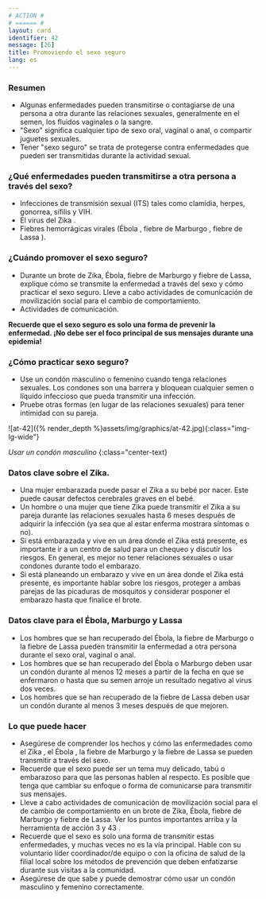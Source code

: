 ```yaml
---
# ACTION #
# ====== #
layout: card
identifier: 42
message: [26]
title: Promoviendo el sexo seguro
lang: es
---
```


### Resumen

- Algunas enfermedades pueden transmitirse o contagiarse de una persona a otra durante las relaciones sexuales, generalmente en el semen, los fluidos vaginales o la sangre.
- "Sexo" significa cualquier tipo de sexo oral, vaginal o anal, o compartir juguetes sexuales.
- Tener "sexo seguro" se trata de protegerse contra enfermedades que pueden ser transmitidas durante la actividad sexual.

### ¿Qué enfermedades pueden transmitirse a otra persona a través del sexo?

- Infecciones de transmisión sexual (ITS) tales como clamidia, herpes, gonorrea, sífilis y VIH.
- El virus del Zika <a class="crosslink" href="{% render_depth %}{% render_link disease|15 %}"><i class="fas fa-external-link-alt" aria-hidden="true"></i></a>.
- Fiebres hemorrágicas virales (Ébola <a class="crosslink" href="{% render_depth %}{% render_link disease|17 %}"><i class="fas fa-external-link-alt" aria-hidden="true"></i></a>, fiebre de Marburgo <a class="crosslink" href="{% render_depth %}{% render_link disease|19 %}"><i class="fas fa-external-link-alt" aria-hidden="true"></i></a>, fiebre de Lassa <a class="crosslink" href="{% render_depth %}{% render_link disease|18 %}"><i class="fas fa-external-link-alt" aria-hidden="true"></i></a>).

### ¿Cuándo promover el sexo seguro?

- Durante un brote de Zika, Ébola, fiebre de Marburgo y fiebre de Lassa, explique cómo se transmite la enfermedad a través del sexo y cómo practicar el sexo seguro. Lleve a cabo actividades de comunicación de movilización social para el cambio de comportamiento.
- Actividades de comunicación.

**Recuerde que el sexo seguro es solo una forma de prevenir la enfermedad. ¡No debe ser el foco principal de sus mensajes durante una epidemia!**

### ¿Cómo practicar sexo seguro?

- Use un condón masculino o femenino cuando tenga relaciones sexuales. Los condones son una barrera y bloquean cualquier semen o líquido infeccioso que pueda transmitir una infección.
- Pruebe otras formas (en lugar de las relaciones sexuales) para tener intimidad con su pareja.

![at-42]({% render_depth %}assets/img/graphics/at-42.jpg){:class="img-lg-wide"}

*Usar un condón masculino*
{:class="center-text}

### Datos clave sobre el Zika.
- Una mujer embarazada puede pasar el Zika a su bebé por nacer. Este puede causar defectos cerebrales graves en el bebé.
- Un hombre o una mujer que tiene Zika puede transmitir el Zika a su pareja durante las relaciones sexuales hasta 6 meses después de adquirir la infección (ya sea que al estar enferma mostrara síntomas o no).
- Si está embarazada y vive en un área donde el Zika está presente, es importante ir a un centro de salud para un chequeo y discutir los riesgos. En general, es mejor no tener relaciones sexuales o usar condones durante todo el embarazo.
- Si está planeando un embarazo y vive en un área donde el Zika está presente, es importante hablar sobre los riesgos, proteger a ambas parejas de las picaduras de mosquitos y considerar posponer el embarazo hasta que finalice el brote.

### Datos clave para el Ébola, Marburgo y Lassa
- Los hombres que se han recuperado del Ébola, la fiebre de Marburgo o la fiebre de Lassa pueden transmitir la enfermedad a otra persona durante el sexo oral, vaginal o anal.
- Los hombres que se han recuperado del Ébola <a class="crosslink" href="{% render_depth %}{% render_link disease|17 %}"><i class="fas fa-external-link-alt" aria-hidden="true"></i></a> o Marburgo <a class="crosslink" href="{% render_depth %}{% render_link disease|19 %}"><i class="fas fa-external-link-alt" aria-hidden="true"></i></a> deben usar un condón durante al menos 12 meses a partir de la fecha en que se enfermaron o hasta que su semen arroje un resultado negativo al virus dos veces.
- Los hombres que se han recuperado de la fiebre de Lassa <a class="crosslink" href="{% render_depth %}{% render_link disease|18 %}"><i class="fas fa-external-link-alt" aria-hidden="true"></i></a> deben usar un condón durante al menos 3 meses después de que mejoren.

### Lo que puede hacer
- Asegúrese de comprender los hechos y cómo las enfermedades como el Zika <a class="crosslink" href="{% render_depth %}{% render_link disease|15 %}"><i class="fas fa-external-link-alt" aria-hidden="true"></i></a>, el Ébola <a class="crosslink" href="{% render_depth %}{% render_link disease|17 %}"><i class="fas fa-external-link-alt" aria-hidden="true"></i></a>, la fiebre de Marburgo <a class="crosslink" href="{% render_depth %}{% render_link disease|19 %}"><i class="fas fa-external-link-alt" aria-hidden="true"></i></a> y la fiebre de Lassa <a class="crosslink" href="{% render_depth %}{% render_link disease|18 %}"><i class="fas fa-external-link-alt" aria-hidden="true"></i></a> se pueden transmitir a través del sexo.
- Recuerde que el sexo puede ser un tema muy delicado, tabú o embarazoso para que las personas hablen al respecto. Es posible que tenga que cambiar su enfoque o forma de comunicarse para transmitir sus mensajes.
- Lleve a cabo actividades de comunicación de movilización social para el de cambio de comportamiento en un brote de Zika, Ébola, fiebre de Marburgo y fiebre de Lassa. Ver los puntos importantes arriba y la herramienta de acción 3 <a class="crosslink" href="{% render_depth %}{% render_link action|3 %}"><i class="fas fa-external-link-alt" aria-hidden="true"></i></a> y 43 <a class="crosslink" href="{% render_depth %}{% render_link action|43 %}"><i class="fas fa-external-link-alt" aria-hidden="true"></i></a>.
- Recuerde que el sexo es solo una forma de transmitir estas enfermedades, y muchas veces no es la vía principal. Hable con su voluntario líder coordinador/de equipo o con la oficina de salud de la filial local sobre los métodos de prevención que deben enfatizarse durante sus visitas a la comunidad.
- Asegúrese de que sabe y puede demostrar cómo usar un condón masculino y femenino correctamente.
